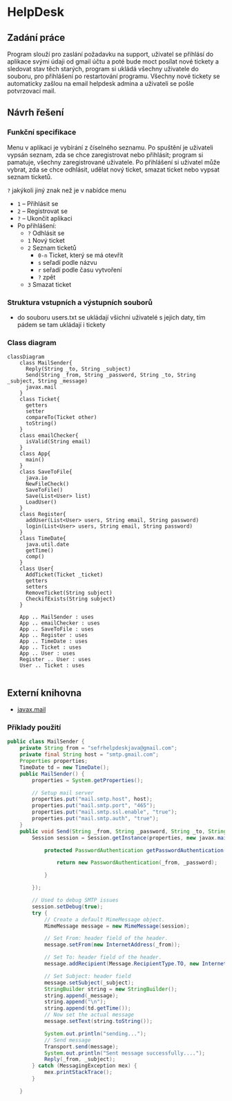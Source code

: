 # HelpDesk

## Zadání práce

Program slouží pro zaslání požadavku na support, uživatel se přihlásí do aplikace svými údaji od gmail účtu a poté bude moct posílat nové tickety a sledovat stav těch starých, program si ukládá všechny uživatele do souboru, pro přihlášení po restartování programu. Všechny nové tickety se automaticky zašlou na email helpdesk admina a uživateli se pošle potvrzovací mail.

## Návrh řešení

### Funkční specifikace

Menu v aplikaci je vybírání z číselného seznamu. Po spuštění je uživateli vypsán seznam, zda se chce zaregistrovat nebo přihlásit; program si pamatuje, všechny zaregistrované uživatele. Po přihlášení si uživatel může vybrat, zda se chce odhlásit, udělat nový ticket, smazat ticket nebo vypsat seznam ticketů.

`?` jakýkoli jiný znak než je v nabídce menu
* `1` – Přihlásit se
* `2` – Registrovat se
* `?` – Ukončit aplikaci
* Po přihlášení:
  * `?` Odhlásit se
  * `1` Nový ticket
  * `2` Seznam ticketů
    * `0-n` Ticket, který se má otevřít
    * `s` seřadí podle názvu
    * `r` seřadí podle času vytvoření
    * `?` zpět
  * `3` Smazat ticket

### Struktura vstupních a výstupních souborů

* do souboru users.txt se ukládají všichni uživatelé s jejich daty, tím pádem se tam ukládají i tickety
### Class diagram

```mermaid
classDiagram
    class MailSender{
      Reply(String _to, String _subject)
      Send(String _from, String _password, String _to, String _subject, String _message)
      javax.mail
    }
    class Ticket{
      getters
      setter
      compareTo(Ticket other)
      toString()  
    }
    class emailChecker{
      isValid(String email)
    }
    class App{
      main()
    }
    class SaveToFile{
      java.io
      NewFileCheck()
      SaveToFile()
      Save(List<User> list)
      LoadUser()
    }
    class Register{
      addUser(List<User> users, String email, String password)
      login(List<User> users, String email, String password)
    }
    class TimeDate{
      java.util.date
      getTime()
      comp()
    }
    class User{
      AddTicket(Ticket _ticket)
      getters
      setters
      RemoveTicket(String subject)
      CheckifExists(String subject)
    }

    App .. MailSender : uses
    App .. emailChecker : uses
    App .. SaveToFile : uses
    App .. Register : uses
    App .. TimeDate : uses
    App .. Ticket : uses
    App .. User : uses
    Register .. User : uses
    User .. Ticket : uses
    
```

## Externí knihovna

* [javax.mail](https://javaee.github.io/javamail/)

### Příklady použití

```java
public class MailSender {
    private String from = "sefrhelpdeskjava@gmail.com";
    private final String host = "smtp.gmail.com";
    Properties properties;
    TimeDate td = new TimeDate();
    public MailSender() {
        properties = System.getProperties();

        // Setup mail server
        properties.put("mail.smtp.host", host);
        properties.put("mail.smtp.port", "465");
        properties.put("mail.smtp.ssl.enable", "true");
        properties.put("mail.smtp.auth", "true");
    }
    public void Send(String _from, String _password, String _to, String _subject, String _message){
        Session session = Session.getInstance(properties, new javax.mail.Authenticator() {

            protected PasswordAuthentication getPasswordAuthentication() {

                return new PasswordAuthentication(_from, _password);

            }

        });

        // Used to debug SMTP issues
        session.setDebug(true);
        try {
            // Create a default MimeMessage object.
            MimeMessage message = new MimeMessage(session);

            // Set From: header field of the header.
            message.setFrom(new InternetAddress(_from));

            // Set To: header field of the header.
            message.addRecipient(Message.RecipientType.TO, new InternetAddress(_to));

            // Set Subject: header field
            message.setSubject(_subject);
            StringBuilder string = new StringBuilder();
            string.append(_message);
            string.append("\n");
            string.append(td.getTime());
            // Now set the actual message
            message.setText(string.toString());

            System.out.println("sending...");
            // Send message
            Transport.send(message);
            System.out.println("Sent message successfully....");
            Reply(_from, _subject);
        } catch (MessagingException mex) {
            mex.printStackTrace();
        }

    }
```
